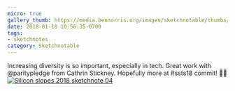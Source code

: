 ```yaml
---
micro: true
gallery_thumb: https://media.bennorris.org/images/sketchnotable/thumbs/silicon-slopes-2018-sketchnote-04.jpg
date: 2018-01-18 10:56:35-0700
tags:
- sketchnotes
category: Sketchnotable
---
```


Increasing diversity is so important, especially in tech. Great work with @paritypledge from 
Cathrin Stickney. Hopefully more at #ssts18 commit! ✍🏼 [![Silicon slopes 2018 sketchnote 04](https://media.bennorris.org/images/sketchnotable/silicon-slopes-2018/silicon-slopes-2018-sketchnote-04.jpg)](https://media.bennorris.org/images/sketchnotable/silicon-slopes-2018/silicon-slopes-2018-sketchnote-04.jpg)
